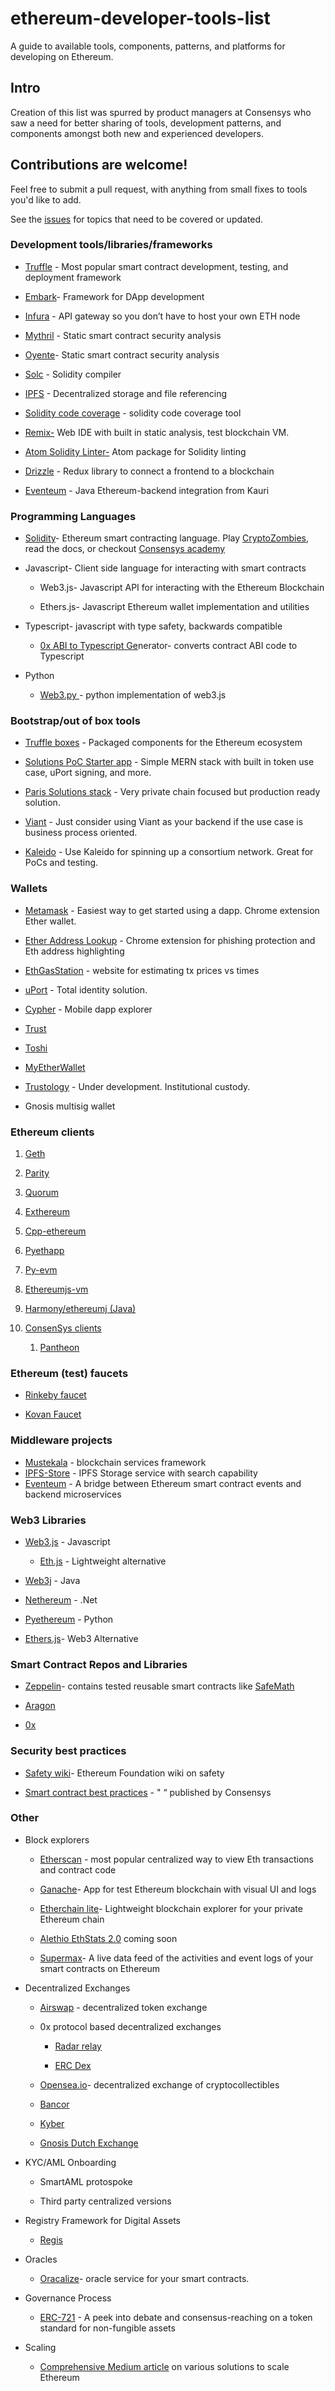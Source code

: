 # ethereum-developer-tools-list
A guide to available tools, components, patterns, and platforms for developing on Ethereum.

## Intro

Creation of this list was spurred by product managers at Consensys who saw a need for better sharing of tools, development patterns, and components amongst both new and experienced developers.

## Contributions are welcome!

Feel free to submit a pull request, with anything from small fixes to tools you'd like to add.

See the [issues](https://github.com/ConsenSysLabs/ethereum-developer-tools-list/issues) for topics that need to be covered or updated.


### Development tools/libraries/frameworks

* [Truffle](http://truffleframework.com) - Most popular smart contract development, testing, and deployment framework

* [Embark](https://github.com/embark-framework/embark)- Framework for DApp development

* [Infura](https://infura.io/) - API gateway so you don’t have to host your own ETH node

* [Mythril](https://github.com/ConsenSys/mythril) - Static smart contract security analysis

* [Oyente](https://github.com/melonproject/oyente)- Static smart contract security analysis

* [Solc](https://solidity.readthedocs.io/en/v0.4.21/using-the-compiler.html?highlight=bin) - Solidity compiler 

* [IPFS](https://ipfs.io/) - Decentralized storage and file referencing 

* [Solidity code coverage](https://github.com/0xProject/0x-monorepo/tree/v2-prototype/packages/sol-cov) - solidity code coverage tool

* [Remix-](https://remix.ethereum.org/) Web IDE with built in static analysis, test blockchain VM.

* [Atom Solidity Linter](https://atom.io/packages/atom-solidity-linter)[-](https://atom.io/packages/etheratom) Atom package for Solidity linting

* [Drizzle](https://github.com/truffle-box/drizzle-box) -  Redux library to connect a frontend to a blockchain

* [Eventeum](https://github.com/ConsenSys/eventeum) - Java Ethereum-backend integration from Kauri

### Programming Languages

* [Solidity](http://solidity.readthedocs.io/en/v0.4.24/)- Ethereum smart contracting language. Play [CryptoZombies](https://cryptozombies.io/), read the docs, or checkout [Consensys academy](https://consensys.net/academy/resources/)

* Javascript- Client side language for interacting with smart contracts

    * Web3.js- Javascript API for interacting with the Ethereum Blockchain

    * Ethers.js- Javascript Ethereum wallet implementation and utilities

* Typescript- javascript with type safety, backwards compatible

    * [0x ABI to Typescript Ge](https://blog.0xproject.com/abi-to-typescript-generator-b0fb5cae9e29)nerator- converts contract ABI code to Typescript

* Python

    * [Web3.py ](https://github.com/ethereum/web3.py)- python implementation of web3.js

### Bootstrap/out of box tools

* [Truffle boxes](http://truffleframework.com/boxes/) - Packaged components for the Ethereum ecosystem

* [Solutions PoC Starter app](https://github.com/ConsenSys/solutions-poc-starter) - Simple MERN stack with built in token use case, uPort signing, and more.

* [Paris Solutions stack](https://docs.google.com/presentation/d/1jpGX4tGlXHwRJXVKyM4fKEebxPZBiy2xgtidrGcbQng/edit) - Very private chain focused but production ready solution.

* [Viant](https://viant.io/) - Just consider using Viant as your backend if the use case is business process oriented.

* [Kaleido](https://www.prnewswire.com/news-releases/consensys-unveils-kaleido-in-collaboration-with-amazon-web-services-to-simplify-enterprise-blockchain-adoption-300648209.html) - Use Kaleido for spinning up a consortium network. Great for PoCs and testing.

### Wallets

* [Metamask](https://metamask.io/) - Easiest way to get started using a dapp. Chrome extension Ether wallet.

* [Ether Address Lookup](https://chrome.google.com/webstore/detail/etheraddresslookup/pdknmigbbbhmllnmgdfalmedcmcefdfn?hl=en-GB) - Chrome extension for phishing protection and Eth address highlighting

* [EthGasStation](https://ethgasstation.info/) - website for estimating tx prices vs times

* [uPort](https://www.uport.me/) - Total identity solution.

* [Cypher](https://www.cipherbrowser.com/) - Mobile dapp explorer

* [Trust](https://trustwalletapp.com/)

* [Toshi](https://itunes.apple.com/us/app/toshi-ethereum-wallet/id1278383455?mt=8)

* [MyEtherWallet](https://www.myetherwallet.com/)

* [Trustology](https://www.trustology.io/) - Under development. Institutional custody.

* Gnosis multisig wallet

### Ethereum clients

1. [Geth](https://github.com/ethereum/go-ethereum/wiki/geth)

2. [Parity](https://www.parity.io/)

3. [Quorum](https://www.jpmorgan.com/global/Quorum)

4. [Exthereum](https://gitter.im/exthereum/exthereum)

5. [Cpp-ethereum](https://github.com/ethereum/wiki/wiki/Clients,-tools,-dapp-browsers,-wallets-and-other-projects#ethereum-clients)

6. [Pyethapp](https://github.com/ethereum/wiki/wiki/Clients,-tools,-dapp-browsers,-wallets-and-other-projects#ethereum-clients)

7. [Py-evm](https://github.com/ethereum/wiki/wiki/Clients,-tools,-dapp-browsers,-wallets-and-other-projects#ethereum-clients)

8. [Ethereumjs-vm](https://github.com/ethereum/wiki/wiki/Clients,-tools,-dapp-browsers,-wallets-and-other-projects#ethereum-clients)

9. [Harmony/ethereumj (Java)](https://github.com/ethereum/wiki/wiki/Clients,-tools,-dapp-browsers,-wallets-and-other-projects#ethereum-clients)

10. [ConsenSys clients](https://github.com/ethereum/wiki/wiki/Clients,-tools,-dapp-browsers,-wallets-and-other-projects#ethereum-clients)

    1. [Pantheon](https://github.com/ConsenSys/pantheon)

### Ethereum (test) faucets

* [Rinkeby faucet ](https://faucet.rinkeby.io/)

* [Kovan Faucet](https://github.com/kovan-testnet/faucet)

### Middleware projects

* [Mustekala](https://github.com/MetaMask/mustekala) - blockchain services framework
* [IPFS-Store](https://github.com/ConsenSys/IPFS-Store) - IPFS Storage service with search capability
* [Eventeum](https://github.com/ConsenSys/eventeum) - A bridge between Ethereum smart contract events and backend microservices

### Web3 Libraries

* [Web3.js](https://github.com/ethereum/web3.js/) - Javascript

    * [Eth.js](https://github.com/ethjs) - Lightweight alternative

* [Web3j](https://github.com/web3j/web3j) - Java

* [Nethereum](https://nethereum.com/) - .Net

* [Pyethereum](https://github.com/ethereum/pyethereum) - Python

* [Ethers.js](https://github.com/ethers-io/ethers.js/)- Web3 Alternative

### Smart Contract Repos and Libraries

* [Zeppelin](https://github.com/OpenZeppelin/openzeppelin-solidity)- contains tested reusable smart contracts like [SafeMath](https://openzeppelin.org/api/docs/math_SafeMath.html)

* [Aragon](https://github.com/aragon/aragon)

* [0x](https://github.com/0xProject)

### Security best practices

* [Safety wiki](https://github.com/ethereum/wiki/wiki/Safety)- Ethereum Foundation wiki on safety

* [Smart contract best practices](https://github.com/ConsenSys/smart-contract-best-practices) - " “ published by Consensys

### Other

* Block explorers

    * [Etherscan](https://etherscan.io/) - most popular centralized way to view Eth transactions and contract code

    * [Ganache](https://github.com/trufflesuite/ganache)- App for test Ethereum blockchain with visual UI and logs

    * [Etherchain lite](https://github.com/gobitfly/etherchain-light)- Lightweight blockchain explorer for your private Ethereum chain

    * [Alethio EthStats 2.0](https://media.consensys.net/alethio-lighting-up-the-blockchain-with-real-time-stats-a80bb30576db) coming soon

    * [Supermax](https://www.supermax.cool/)- A live data feed of the activities and event logs of your smart contracts on Ethereum

* Decentralized Exchanges

    * [Airswap](https://www.airswap.io/) - decentralized token exchange

    * 0x protocol based decentralized exchanges

        * [Radar relay](https://app.radarrelay.com/)

        * [ERC Dex](https://ercdex.com/)

    * [Opensea.io](http://Opensea.io)-  decentralized exchange of cryptocollectibles
    * [Bancor](https://www.bancor.network/)
    * [Kyber](https://www.kyber.network)
    * [Gnosis Dutch Exchange](https://github.com/gnosis/dx-contracts)

* KYC/AML Onboarding

    * SmartAML protospoke

    * Third party centralized versions

* Registry Framework for Digital Assets

    * [Regis](https://regis.nu/)

* Oracles

    * [Oracalize](http://www.oraclize.it/)- oracle service for your smart contracts.

* Governance Process

    * [ERC-721](https://github.com/ethereum/eips/issues/721) - A peek into debate and consensus-reaching on a token standard for non-fungible assets

* Scaling

    * [Comprehensive Medium article](https://medium.com/l4-media/making-sense-of-ethereums-layer-2-scaling-solutions-state-channels-plasma-and-truebit-22cb40dcc2f4) on various solutions to scale Ethereum

